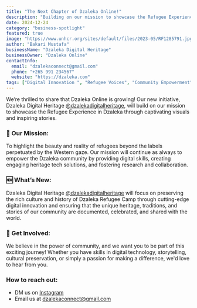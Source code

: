```yaml
---
title: "The Next Chapter of Dzaleka Online!"
description: "Building on our mission to showcase the Refugee Experience in Dzaleka through captivating visuals and inspiring stories."
date: 2024-12-24
category: "business-spotlight"
featured: true
image: "https://www.unhcr.org/sites/default/files/2023-05/RF1285791.jpg"
author: "Bakari Mustafa"
businessName: "Dzaleka Digital Heritage"
businessOwner: "Dzaleka Online"
contactInfo:
  email: "dzalekaconnect@gmail.com"
  phone: "+265 991 234567"
  website: "https://dzaleka.com"
tags: ["Digital Innovation ", "Refugee Voices", "Community Empowerment"]
---
```


We’re thrilled to share that Dzaleka Online is growing! Our new initiative, Dzaleka Digital Heritage [@dzalekadigitalheritage](https://www.instagram.com/dzalekadigitalheritage/?locale=es_US&hl=en), will build on our mission to showcase the Refugee Experience in Dzaleka through captivating visuals and inspiring stories.

### 🎯 Our Mission:
To highlight the beauty and reality of refugees beyond the labels perpetuated by the Western gaze. Our mission will continue as always to empower the Dzaleka community by providing digital skills, creating engaging heritage tech solutions, and fostering research and collaboration.

### 🆕 What’s New:
Dzaleka Digital Heritage [@dzalekadigitalheritage](https://www.instagram.com/dzalekadigitalheritage/?locale=es_US&hl=en) will focus on preserving the rich culture and history of Dzaleka Refugee Camp through cutting-edge digital innovation and ensuring that the unique heritage, traditions, and stories of our community are documented, celebrated, and shared with the world.

### 🤝 Get Involved:
We believe in the power of community, and we want you to be part of this exciting journey! Whether you have skills in digital technology, storytelling, cultural preservation, or simply a passion for making a difference, we'd love to hear from you.

### How to reach out:
- DM us on [Instagram](https://www.instagram.com/dzalekadigitalheritage/?locale=es_US&hl=en)
- Email us at [dzalekaconnect@gmail.com](mailto:dzalekaconnect@gmail.com)